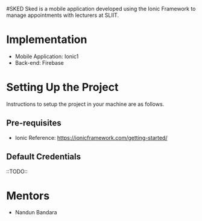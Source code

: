 #SKED
Sked is a mobile application developed using the Ionic Framework to manage appointments with lecturers at SLIIT. 

# Implementation
 - Mobile Application: Ionic1
 - Back-end: Firebase

# Setting Up the Project
Instructions to setup the project in your machine are as follows.

## Pre-requisites
* Ionic
Reference: https://ionicframework.com/getting-started/

## Default Credentials
::TODO::

# Mentors
  - Nandun Bandara

